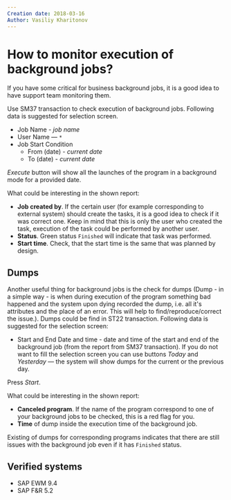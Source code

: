```yaml
---
Creation date: 2018-03-16
Author: Vasiliy Kharitonov
---
```


# How to monitor execution of background jobs?

If you have some critical for business background jobs, it is a good idea to have support team monitoring them.

Use SM37 transaction to check execution of background jobs. Following data is suggested for selection screen.

- Job Name - *job name*
- User Name — `*`
- Job Start Condition
  - From (date) - *current date*
  - To (date) - *current date*
  
*Execute* button will show all the launches of the program in a background mode for a provided date.

What could be interesting in the shown report:

- **Job created by**. If the certain user (for example corresponding to external system) should create the tasks, it is a good idea to check if it was correct one. Keep in mind that this is only the user who created the task, execution of the task could be performed by another user.
- **Status**. Green status `Finished` will indicate that task was performed.
- **Start time**. Check, that the start time is the same that was planned by design.

## Dumps

Another useful thing for background jobs is the check for dumps (Dump - in a simple way - is when during execution of the program something bad happened and the system upon dying recorded the dump, i.e. all it's attributes and the place of an error. This will help to find/reproduce/correct the issue.). Dumps could be find in ST22 transaction. Following data is suggested for the selection screen:

- Start and End Date and time - date and time of the start and end of the background job (from the report from SM37 transaction). If you do not want to fill the selection screen you can use buttons *Today* and *Yesterday* — the system will show dumps for the current or the previous day.

Press *Start*.

What could be interesting in the shown report:

- **Canceled program**. If the name of the program correspond to one of your background jobs to be checked, this is a red flag for you.
- **Time** of dump inside the execution time of the background job.

Existing of dumps for corresponding programs indicates that there are still issues with the background job even if it has `Finished` status.

## Verified systems

- SAP EWM 9.4
- SAP F&R 5.2
